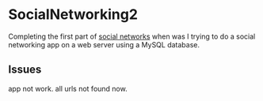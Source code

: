 # SocialNetworking2

Completing the first part of [social networks](https://github.com/ibrahiemhss/SocialNetworking)
  when was I trying to do a social networking app on a web server using a MySQL database.
  
  ## Issues
app not work.
all urls not found now.

